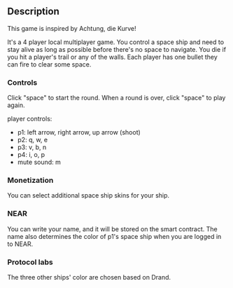 ## Description

This game is inspired by Achtung, die Kurve!

It's a 4 player local multiplayer game. You control a space ship and need to stay alive as long as possible before there's no space to navigate. You die if you hit a player's trail or any of the walls. Each player has one bullet they can fire to clear some space.

### Controls

Click "space" to start the round. When a round is over, click "space" to play again.

player controls:

- p1: left arrow, right arrow, up arrow (shoot)
- p2: q, w, e
- p3: v, b, n
- p4: i, o, p
- mute sound: m

### Monetization

You can select additional space ship skins for your ship.

### NEAR

You can write your name, and it will be stored on the smart contract. The name also determines the color of p1's space ship when you are logged in to NEAR.

### Protocol labs

The three other ships' color are chosen based on Drand.